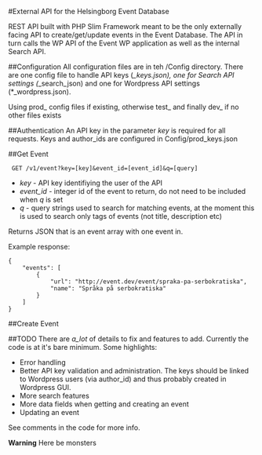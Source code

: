 #External API for the Helsingborg Event Database

REST API built with PHP Slim Framework meant to be the only externally facing API to create/get/update events in the Event Database. The API in turn calls the WP API of the Event WP application as well as the internal Search API.

##Configuration
All configuration files are in teh /Config directory. There are one config file to handle API keys (*_keys.json), one for Search API settings (*_search_json) and one for Wordpress API settings (*_wordpress.json).

Using prod_ config files if existing, otherwise test_ and finally dev_ if no other files exists

##Authentication
An API key in the parameter *key* is required for all requests. Keys and author_ids are configured in Config/prod_keys.json

##Get Event
     
     GET /v1/event?key=[key]&event_id=[event_id]&q=[query]

* *key* - API key identifiying the user of the API
* *event_id* - integer id of the event to return, do not need to be included when *q* is set
* *q* - query strings used to search for matching events, at the moment this is used to search only tags of events (not title, description etc)

Returns JSON that is an event array with one event in.

Example response:

    {
        "events": [
            {
                "url": "http://event.dev/event/spraka-pa-serbokratiska",
                "name": "Språka på serbokratiska"
            }
        ]
    }

##Create Event

##TODO
There are _a_lot_ of details to fix and features to add. Currently the code is at it's bare minimum. Some highlights:

* Error handling
* Better API key validation and administration. The keys should be linked to Wordpress users (via author_id) and thus probably created in Wordpress GUI.
* More search features
* More data fields when getting and creating an event
* Updating an event

See comments in the code for more info.

**Warning** Here be monsters